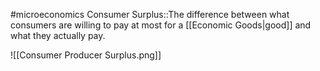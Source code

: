 #microeconomics 
Consumer Surplus::The difference between what consumers are willing to pay at most for a [[Economic Goods|good]] and what they actually pay.
<!--SR:!2023-11-25,3,250-->
![[Consumer Producer Surplus.png]]

